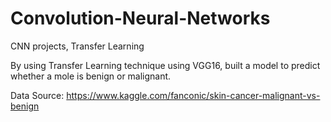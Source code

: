 # Convolution-Neural-Networks
CNN projects, Transfer Learning

By using Transfer Learning technique using VGG16, built a model to predict whether a mole is benign or malignant.

Data Source: https://www.kaggle.com/fanconic/skin-cancer-malignant-vs-benign
